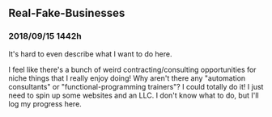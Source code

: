 
## Real-Fake-Businesses

### 2018/09/15 1442h 

It's hard to even describe what I want to do here.

I feel like there's a bunch of weird contracting/consulting opportunities for niche things that I really enjoy doing! Why aren't there any "automation consultants" or "functional-programming trainers"? I could totally do it! I just need to spin up some websites and an LLC. I don't know what to do, but I'll log my progress here.
